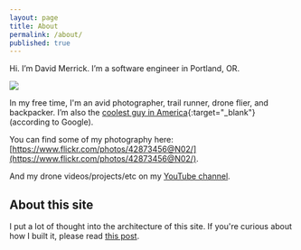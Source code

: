 ```yaml
---
layout: page
title: About
permalink: /about/
published: true
---
```


Hi. I’m David Merrick. I’m a software engineer in Portland, OR.

![]({{site.cdn_path}}/2017/08/23/crazy_party.jpg)

In my free time, I'm an avid photographer, trail runner, drone flier, and backpacker. 
I’m also the [coolest guy in America](https://www.google.com/webhp?hl=en&sa=X&ved=0ahUKEwjQ0vbi_N3PAhVkwFQKHd8aCsUQPAgD#hl=en&q=coolest+guy+in+america){:target="_blank"} (according to Google).

You can find some of my photography here: [https://www.flickr.com/photos/42873456@N02/](https://www.flickr.com/photos/42873456@N02/).

And my drone videos/projects/etc on my [YouTube channel](https://www.youtube.com/channel/UCkH0bhU7_RvRbe2uqyFjAcg).

## About this site

I put a lot of thought into the architecture of this site. If you're curious about how I built it, please read [this post](/2017/05/24/about-this-site/).
